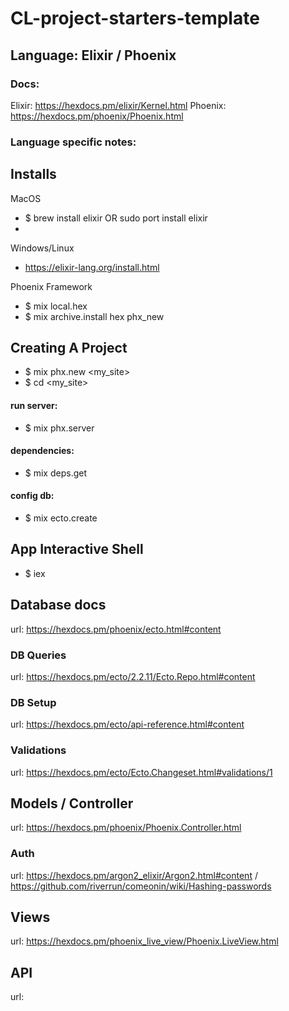 # CL-project-starters-template

## Language: Elixir / Phoenix
### Docs:
Elixir: https://hexdocs.pm/elixir/Kernel.html
Phoenix: https://hexdocs.pm/phoenix/Phoenix.html

### Language specific notes:

## Installs
MacOS
- $ brew install elixir OR sudo port install elixir
- 
Windows/Linux
- https://elixir-lang.org/install.html

Phoenix Framework
- $ mix local.hex
- $ mix archive.install hex phx_new

## Creating A Project

- $ mix phx.new <my_site>
- $ cd <my_site>
#### run server:
- $ mix phx.server
#### dependencies:
- $ mix deps.get
#### config db:
- $ mix ecto.create

## App Interactive Shell
- $ iex

## Database docs
url: https://hexdocs.pm/phoenix/ecto.html#content
### DB Queries
url: https://hexdocs.pm/ecto/2.2.11/Ecto.Repo.html#content
### DB Setup
url: https://hexdocs.pm/ecto/api-reference.html#content
### Validations
url: https://hexdocs.pm/ecto/Ecto.Changeset.html#validations/1

## Models / Controller
url: https://hexdocs.pm/phoenix/Phoenix.Controller.html
### Auth
url: https://hexdocs.pm/argon2_elixir/Argon2.html#content / https://github.com/riverrun/comeonin/wiki/Hashing-passwords
## Views
url: https://hexdocs.pm/phoenix_live_view/Phoenix.LiveView.html

## API
url:

  

 
